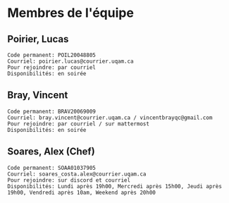 # Membres de l'équipe

## Poirier, Lucas
``` 
Code permanent: POIL20048805
Courriel: poirier.lucas@courrier.uqam.ca
Pour rejoindre: par courriel
Disponibilités: en soirée
``` 

## Bray, Vincent
``` 
Code permanent: BRAV20069009
Courriel: bray.vincent@courrier.uqam.ca / vincentbrayqc@gmail.com
Pour rejoindre: par courriel / sur mattermost
Disponibilités: en soirée
``` 

## Soares, Alex (Chef)
``` 
Code permanent: SOAA01037905
Courriel: soares_costa.alex@courrier.uqam.ca
Pour rejoindre: sur discord et courriel
Disponibilités: Lundi après 19h00, Mercredi après 15h00, Jeudi après 19h00, Vendredi après 10am, Weekend après 20h00 
``` 
